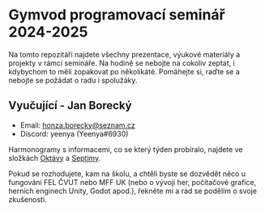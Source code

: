 # Gymvod programovací seminář 2024-2025

Na tomto repozitáři najdete všechny prezentace, výukové materiály a projekty v rámci semináře.
Na hodině se nebojte na cokoliv zeptat, i kdybychom to měli zopakovat po několikáté.
Pomáhejte si, raďte se a nebojte se požádat o radu i spolužáky.

## Vyučující - Jan Borecký
- Email: honza.borecky@seznam.cz
- Discord: yeenya (Yeenya#6930)

Harmonogramy s informacemi, co se který týden probíralo, najdete ve složkách [Oktávy](https://github.com/Yeenya/Gymvod/tree/main/2024-2025/Oktavy) a [Septimy](https://github.com/Yeenya/Gymvod/tree/main/2024-2025/Septimy).

Pokud se rozhodujete, kam na školu, a chtěli byste se dozvědět něco u fungování FEL ČVUT nebo MFF UK (nebo o vývoji her, počítačové grafice, herních enginech Unity, Godot apod.), řekněte mi a rád se podělím o svoje zkušenosti.
